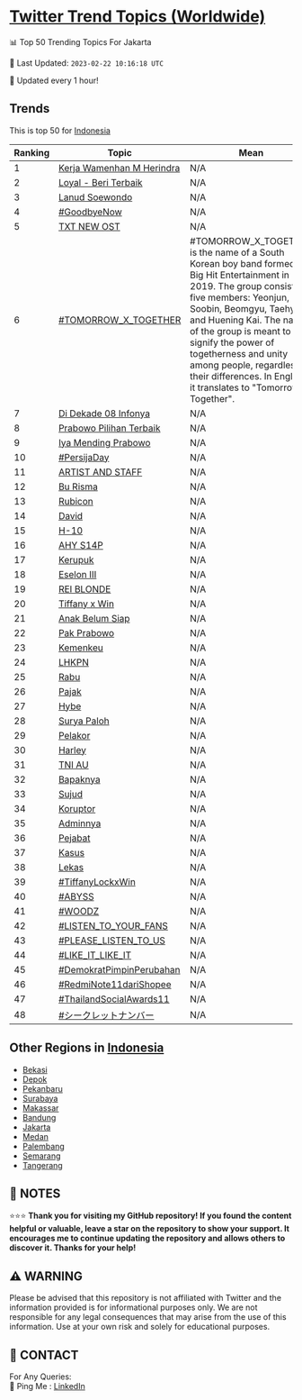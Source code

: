 [Twitter Trend Topics (Worldwide)](https://github.com/ErcinDedeoglu/Twitter-Trend-Topics)
==========


📊 Top 50 Trending Topics For Jakarta

📆 Last Updated: `2023-02-22 10:16:18 UTC`

🔧 Updated every 1 hour!


## Trends

This is top 50 for [Indonesia](</Indonesia>)

| Ranking | Topic | Mean |
| ------- | ------------ | ------------ |
| 1 | [Kerja Wamenhan M Herindra](http://twitter.com/search?q=Kerja+Wamenhan+M+Herindra) | N/A |
| 2 | [Loyal - Beri Terbaik](http://twitter.com/search?q=Loyal+-+Beri+Terbaik) | N/A |
| 3 | [Lanud Soewondo](http://twitter.com/search?q=Lanud+Soewondo) | N/A |
| 4 | [#GoodbyeNow](http://twitter.com/search?q=%23GoodbyeNow) | N/A |
| 5 | [TXT NEW OST](http://twitter.com/search?q=TXT+NEW+OST) | N/A |
| 6 | [#TOMORROW_X_TOGETHER](http://twitter.com/search?q=%23TOMORROW_X_TOGETHER) | #TOMORROW_X_TOGETHER is the name of a South Korean boy band formed by Big Hit Entertainment in 2019. The group consists of five members: Yeonjun, Soobin, Beomgyu, Taehyun and Huening Kai. The name of the group is meant to signify the power of togetherness and unity among people, regardless of their differences. In English, it translates to "Tomorrow Together". |
| 7 | [Di Dekade 08 Infonya](http://twitter.com/search?q=Di+Dekade+08+Infonya) | N/A |
| 8 | [Prabowo Pilihan Terbaik](http://twitter.com/search?q=Prabowo+Pilihan+Terbaik) | N/A |
| 9 | [Iya Mending Prabowo](http://twitter.com/search?q=Iya+Mending+Prabowo) | N/A |
| 10 | [#PersijaDay](http://twitter.com/search?q=%23PersijaDay) | N/A |
| 11 | [ARTIST AND STAFF](http://twitter.com/search?q=ARTIST+AND+STAFF) | N/A |
| 12 | [Bu Risma](http://twitter.com/search?q=Bu+Risma) | N/A |
| 13 | [Rubicon](http://twitter.com/search?q=Rubicon) | N/A |
| 14 | [David](http://twitter.com/search?q=David) | N/A |
| 15 | [H-10](http://twitter.com/search?q=H-10) | N/A |
| 16 | [AHY S14P](http://twitter.com/search?q=AHY+S14P) | N/A |
| 17 | [Kerupuk](http://twitter.com/search?q=Kerupuk) | N/A |
| 18 | [Eselon III](http://twitter.com/search?q=Eselon+III) | N/A |
| 19 | [REI BLONDE](http://twitter.com/search?q=REI+BLONDE) | N/A |
| 20 | [Tiffany x Win](http://twitter.com/search?q=Tiffany+x+Win) | N/A |
| 21 | [Anak Belum Siap](http://twitter.com/search?q=Anak+Belum+Siap) | N/A |
| 22 | [Pak Prabowo](http://twitter.com/search?q=Pak+Prabowo) | N/A |
| 23 | [Kemenkeu](http://twitter.com/search?q=Kemenkeu) | N/A |
| 24 | [LHKPN](http://twitter.com/search?q=LHKPN) | N/A |
| 25 | [Rabu](http://twitter.com/search?q=Rabu) | N/A |
| 26 | [Pajak](http://twitter.com/search?q=Pajak) | N/A |
| 27 | [Hybe](http://twitter.com/search?q=Hybe) | N/A |
| 28 | [Surya Paloh](http://twitter.com/search?q=Surya+Paloh) | N/A |
| 29 | [Pelakor](http://twitter.com/search?q=Pelakor) | N/A |
| 30 | [Harley](http://twitter.com/search?q=Harley) | N/A |
| 31 | [TNI AU](http://twitter.com/search?q=TNI+AU) | N/A |
| 32 | [Bapaknya](http://twitter.com/search?q=Bapaknya) | N/A |
| 33 | [Sujud](http://twitter.com/search?q=Sujud) | N/A |
| 34 | [Koruptor](http://twitter.com/search?q=Koruptor) | N/A |
| 35 | [Adminnya](http://twitter.com/search?q=Adminnya) | N/A |
| 36 | [Pejabat](http://twitter.com/search?q=Pejabat) | N/A |
| 37 | [Kasus](http://twitter.com/search?q=Kasus) | N/A |
| 38 | [Lekas](http://twitter.com/search?q=Lekas) | N/A |
| 39 | [#TiffanyLockxWin](http://twitter.com/search?q=%23TiffanyLockxWin) | N/A |
| 40 | [#ABYSS](http://twitter.com/search?q=%23ABYSS) | N/A |
| 41 | [#WOODZ](http://twitter.com/search?q=%23WOODZ) | N/A |
| 42 | [#LISTEN_TO_YOUR_FANS](http://twitter.com/search?q=%23LISTEN_TO_YOUR_FANS) | N/A |
| 43 | [#PLEASE_LISTEN_TO_US](http://twitter.com/search?q=%23PLEASE_LISTEN_TO_US) | N/A |
| 44 | [#LIKE_IT_LIKE_IT](http://twitter.com/search?q=%23LIKE_IT_LIKE_IT) | N/A |
| 45 | [#DemokratPimpinPerubahan](http://twitter.com/search?q=%23DemokratPimpinPerubahan) | N/A |
| 46 | [#RedmiNote11dariShopee](http://twitter.com/search?q=%23RedmiNote11dariShopee) | N/A |
| 47 | [#ThailandSocialAwards11](http://twitter.com/search?q=%23ThailandSocialAwards11) | N/A |
| 48 | [#シークレットナンバー](http://twitter.com/search?q=%23%e3%82%b7%e3%83%bc%e3%82%af%e3%83%ac%e3%83%83%e3%83%88%e3%83%8a%e3%83%b3%e3%83%90%e3%83%bc) | N/A |



## Other Regions in [Indonesia](</Indonesia>)

* [Bekasi](</Indonesia/Bekasi.md>)
* [Depok](</Indonesia/Depok.md>)
* [Pekanbaru](</Indonesia/Pekanbaru.md>)
* [Surabaya](</Indonesia/Surabaya.md>)
* [Makassar](</Indonesia/Makassar.md>)
* [Bandung](</Indonesia/Bandung.md>)
* [Jakarta](</Indonesia/Jakarta.md>)
* [Medan](</Indonesia/Medan.md>)
* [Palembang](</Indonesia/Palembang.md>)
* [Semarang](</Indonesia/Semarang.md>)
* [Tangerang](</Indonesia/Tangerang.md>)



## 📝 NOTES

⭐⭐⭐ **Thank you for visiting my GitHub repository! If you found the content helpful or valuable, leave a star on the repository to show your support. It encourages me to continue updating the repository and allows others to discover it. Thanks for your help!**


## ⚠️ WARNING

Please be advised that this repository is not affiliated with Twitter and the information provided is for informational purposes only. We are not responsible for any legal consequences that may arise from the use of this information. Use at your own risk and solely for educational purposes.


## 📨 CONTACT

 For Any Queries:  
            🏓 Ping Me : [LinkedIn](https://www.linkedin.com/in/ercindedeoglu/)
